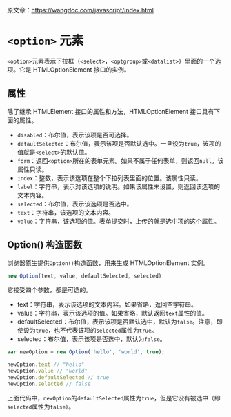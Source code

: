原文章：https://wangdoc.com/javascript/index.html
# `<option>` 元素

`<option>`元素表示下拉框（`<select>`，`<optgroup>`或`<datalist>`）里面的一个选项。它是 HTMLOptionElement 接口的实例。

## 属性

除了继承 HTMLElement 接口的属性和方法，HTMLOptionElement 接口具有下面的属性。

- `disabled`：布尔值，表示该项是否可选择。
- `defaultSelected`：布尔值，表示该项是否默认选中。一旦设为`true`，该项的值就是`<select>`的默认值。
- `form`：返回`<option>`所在的表单元素。如果不属于任何表单，则返回`null`。该属性只读。
- `index`：整数，表示该选项在整个下拉列表里面的位置。该属性只读。
- `label`：字符串，表示对该选项的说明。如果该属性未设置，则返回该选项的文本内容。
- `selected`：布尔值，表示该选项是否选中。
- `text`：字符串，该选项的文本内容。
- `value`：字符串，该选项的值。表单提交时，上传的就是选中项的这个属性。

## Option() 构造函数

浏览器原生提供`Option()`构造函数，用来生成 HTMLOptionElement 实例。

```javascript
new Option(text, value, defaultSelected, selected)
```

它接受四个参数，都是可选的。

- text：字符串，表示该选项的文本内容。如果省略，返回空字符串。
- value：字符串，表示该选项的值。如果省略，默认返回`text`属性的值。
- defaultSelected：布尔值，表示该项是否默认选中，默认为`false`。注意，即使设为`true`，也不代表该项的`selected`属性为`true`。
- selected：布尔值，表示该项是否选中，默认为`false`。

```javascript
var newOption = new Option('hello', 'world', true);

newOption.text // "hello"
newOption.value // "world"
newOption.defaultSelected // true
newOption.selected // false
```

上面代码中，`newOption`的`defaultSelected`属性为`true`，但是它没有被选中（即`selected`属性为`false`）。